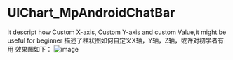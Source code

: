 # UIChart_MpAndroidChatBar
It descript how Custom X-axis, Custom Y-axis and custom Value,it might be useful for beginner
描述了柱状图如何自定义X轴，Y轴，Z轴，或许对初学者有用
效果图如下：
![image](https://github.com/gdhuizhi/UIChart_MpAndroidChatBar/raw/master/images/bardemo.png)
